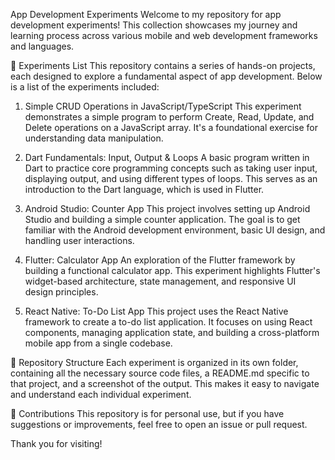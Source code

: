 App Development Experiments
Welcome to my repository for app development experiments! This collection showcases my journey and learning process across various mobile and web development frameworks and languages.

🚀 Experiments List
This repository contains a series of hands-on projects, each designed to explore a fundamental aspect of app development. Below is a list of the experiments included:

1. Simple CRUD Operations in JavaScript/TypeScript
This experiment demonstrates a simple program to perform Create, Read, Update, and Delete operations on a JavaScript array. It's a foundational exercise for understanding data manipulation.

2. Dart Fundamentals: Input, Output & Loops
A basic program written in Dart to practice core programming concepts such as taking user input, displaying output, and using different types of loops. This serves as an introduction to the Dart language, which is used in Flutter.

3. Android Studio: Counter App
This project involves setting up Android Studio and building a simple counter application. The goal is to get familiar with the Android development environment, basic UI design, and handling user interactions.

4. Flutter: Calculator App
An exploration of the Flutter framework by building a functional calculator app. This experiment highlights Flutter's widget-based architecture, state management, and responsive UI design principles.

5. React Native: To-Do List App
This project uses the React Native framework to create a to-do list application. It focuses on using React components, managing application state, and building a cross-platform mobile app from a single codebase.

📁 Repository Structure
Each experiment is organized in its own folder, containing all the necessary source code files, a README.md specific to that project, and a screenshot of the output. This makes it easy to navigate and understand each individual experiment.

🤝 Contributions
This repository is for personal use, but if you have suggestions or improvements, feel free to open an issue or pull request.

Thank you for visiting!
